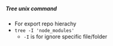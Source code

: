 ##### Tree unix command
- For export repo hierachy
- `tree -I 'node_modules'`
  - `-I` is for ignore specific file/folder